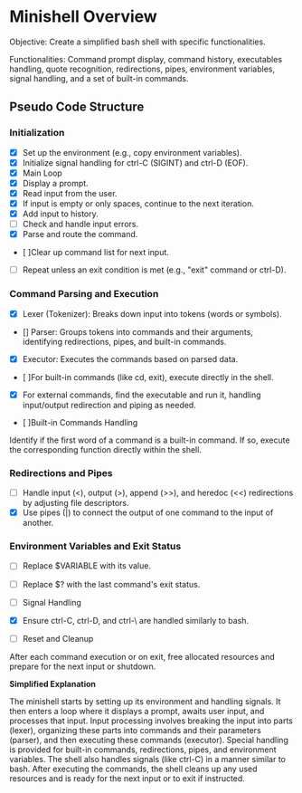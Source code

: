 # Minishell Overview

Objective: Create a simplified bash shell with specific functionalities.

Functionalities: Command prompt display, command history, executables handling, quote recognition, redirections, pipes, environment variables, signal handling, and a set of built-in commands.

## Pseudo Code Structure
### Initialization

- [x] Set up the environment (e.g., copy environment variables).
- [x] Initialize signal handling for ctrl-C (SIGINT) and ctrl-D (EOF).
- [x] Main Loop
- [x] Display a prompt.
- [x] Read input from the user.
- [x] If input is empty or only spaces, continue to the next iteration.
- [x] Add input to history.
- [ ] Check and handle input errors.
- [x] Parse and route the command.
- [ ]Clear up command list for next input.
- [ ] Repeat unless an exit condition is met (e.g., "exit" command or ctrl-D).

### Command Parsing and Execution

- [x] Lexer (Tokenizer): Breaks down input into tokens (words or symbols).
- [] Parser: Groups tokens into commands and their arguments, identifying redirections, pipes, and built-in commands.
- [x] Executor: Executes the commands based on parsed data.
- [ ]For built-in commands (like cd, exit), execute directly in the shell.
- [x] For external commands, find the executable and run it, handling input/output redirection and piping as needed.
- [ ]Built-in Commands Handling

Identify if the first word of a command is a built-in command.
If so, execute the corresponding function directly within the shell.

### Redirections and Pipes

- [ ] Handle input (<), output (>), append (>>), and heredoc (<<) redirections by adjusting file descriptors.
- [x] Use pipes (|) to connect the output of one command to the input of another.

### Environment Variables and Exit Status

- [ ] Replace $VARIABLE with its value.
- [ ] Replace $? with the last command's exit status.
- [ ] Signal Handling

- [x] Ensure ctrl-C, ctrl-D, and ctrl-\ are handled similarly to bash.
- [ ] Reset and Cleanup

After each command execution or on exit, free allocated resources and prepare for the next input or shutdown.

**Simplified Explanation**

The minishell starts by setting up its environment and handling signals.
It then enters a loop where it displays a prompt, awaits user input, and processes that input.
Input processing involves breaking the input into parts (lexer), organizing these parts into commands and their parameters (parser), and then executing these commands (executor).
Special handling is provided for built-in commands, redirections, pipes, and environment variables.
The shell also handles signals (like ctrl-C) in a manner similar to bash.
After executing the commands, the shell cleans up any used resources and is ready for the next input or to exit if instructed.
